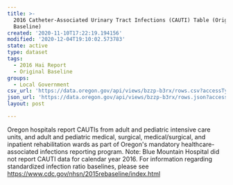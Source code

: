 ```yaml
---
title: >-
  2016 Catheter-Associated Urinary Tract Infections (CAUTI) Table (Original
  Baseline)
created: '2020-11-10T17:22:19.194156'
modified: '2020-12-04T19:10:02.573783'
state: active
type: dataset
tags:
  - 2016 Hai Report
  - Original Baseline
groups:
  - Local Government
csv_url: 'https://data.oregon.gov/api/views/bzzp-b3rx/rows.csv?accessType=DOWNLOAD'
json_url: 'https://data.oregon.gov/api/views/bzzp-b3rx/rows.json?accessType=DOWNLOAD'
layout: post

---
```

Oregon hospitals report CAUTIs from adult and pediatric intensive care units, and adult and pediatric medical, surgical, medical/surgical, and inpatient rehabilitation wards as part of Oregon's mandatory healthcare-associated infections reporting program. Note: Blue Mountain Hospital did not report CAUTI data for calendar year 2016. For information regarding standardized infection ratio baselines, please see https://www.cdc.gov/nhsn/2015rebaseline/index.html

